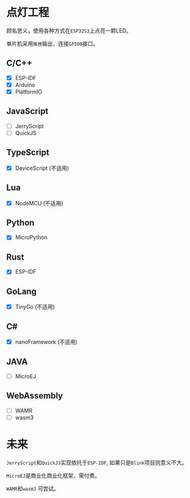 # 点灯工程



顾名思义，使用各种方式在`ESP32S3`上点亮一颗LED。



单片机采用`推挽`输出，连接`GPIO0`接口。


## C/C++

- [x] ESP-IDF
- [x] Arduino
- [x] PlatformIO

## JavaScript

- [ ] JerryScript
- [ ] QuickJS

## TypeScript
- [x] DeviceScript (不适用)

## Lua
- [x] NodeMCU (不适用)

## Python
- [x] MicroPython

## Rust
- [x] ESP-IDF

## GoLang
- [x] TinyGo (不适用)

## C#
- [x] nanoFramework (不适用)

## JAVA
- [ ] MicroEJ

## WebAssembly
- [ ] WAMR
- [ ] wasm3

# 未来

`JerryScript`和`QuickJS`实现依托于`ESP-IDF`, 如果只是`Blink`项目则意义不大。

`MicroEJ`是商业化商业化框架，需付费。

`WAMR`和`wasm3` 可尝试。